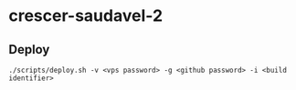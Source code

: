 # crescer-saudavel-2

## Deploy

```
./scripts/deploy.sh -v <vps password> -g <github password> -i <build identifier>
```